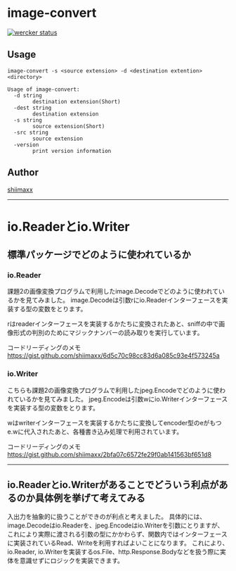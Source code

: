 # image-convert

[![wercker status](https://app.wercker.com/status/0b0f88b8cd21f50667fc77966fbc797b/s/master "wercker status")](https://app.wercker.com/project/byKey/0b0f88b8cd21f50667fc77966fbc797b)

## Usage

```
image-convert -s <source extension> -d <destination extention> <directory>
```

```
Usage of image-convert:
  -d string
        destination extension(Short)
  -dest string
        destination extension
  -s string
        source extension(Short)
  -src string
        source extension
  -version
        print version information
```

## Author

[shiimaxx](https://github.com/shiimaxx)

---

# io.Readerとio.Writer

## 標準パッケージでどのように使われているか

### io.Reader

課題2の画像変換プログラムで利用したimage.Decodeでどのように使われているかを見てみました。
image.Decodeは引数rにio.Readerインターフェースを実装する型の変数をとります。

rはreaderインターフェースを実装するかたちに変換されたあと、sniffの中で画像形式の判別のためにマジックナンバーの読み取りを実行しています。

コードリーディングのメモ
https://gist.github.com/shiimaxx/6d5c70c98cc83d6a085c93e4f573245a


### io.Writer

こちらも課題2の画像変換プログラムで利用したjpeg.Encodeでどのように使われているかを見てみました。
jpeg.Encodeは引数wにio.Writerインターフェースを実装する型の変数をとります。

wはwriterインターフェースを実装するかたちに変換してencoder型のeがもつe.wに代入されたあと、各種書き込み処理で利用されています。

コードリーディングのメモ
https://gist.github.com/shiimaxx/2bfa07c6572fe29f0ab141563bf651d8

---

## io.Readerとio.Writerがあることでどういう利点があるのか具体例を挙げて考えてみる

入出力を抽象的に扱うことができのが利点と考えました。
具体的には、image.Decodeはio.Readerを、jpeg.Encodeはio.Writerを引数にとりますが、これにより実際に渡される引数の型にかかわらず、関数内ではインターフェースに実装されているRead、Writeを利用すればよいことになります。
これにより、io.Reader, io.Writerを実装するos.File、http.Response.Bodyなどを扱う際に実体を意識せずにロジックを実装できます。
